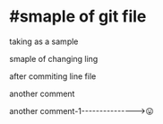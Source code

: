 # #smaple of git file

taking as a sample

smaple of changing ling

after commiting line file


another comment


another comment-1--------------->😛
